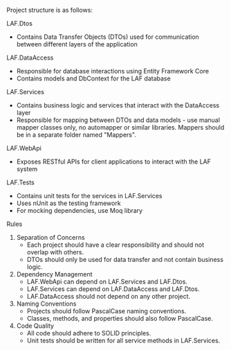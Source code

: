 ﻿Project structure is as follows:

LAF.Dtos
- Contains Data Transfer Objects (DTOs) used for communication between different layers of the application

LAF.DataAccess
- Responsible for database interactions using Entity Framework Core
- Contains models and DbContext for the LAF database

LAF.Services
- Contains business logic and services that interact with the DataAccess layer
- Responsible for mapping between DTOs and data models - use manual mapper classes only, no automapper or similar libraries. Mappers should be in a separate folder named "Mappers".

LAF.WebApi
- Exposes RESTful APIs for client applications to interact with the LAF system

LAF.Tests
- Contains unit tests for the services in LAF.Services
- Uses nUnit as the testing framework
- For mocking dependencies, use Moq library



Rules
1. Separation of Concerns
   - Each project should have a clear responsibility and should not overlap with others.
   - DTOs should only be used for data transfer and not contain business logic.
2. Dependency Management
   - LAF.WebApi can depend on LAF.Services and LAF.Dtos.
   - LAF.Services can depend on LAF.DataAccess and LAF.Dtos.
   - LAF.DataAccess should not depend on any other project.
3. Naming Conventions
   - Projects should follow PascalCase naming conventions.
   - Classes, methods, and properties should also follow PascalCase.
4. Code Quality
   - All code should adhere to SOLID principles.
   - Unit tests should be written for all service methods in LAF.Services.
   
